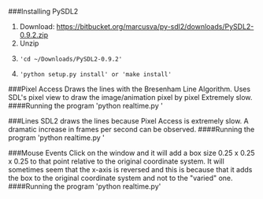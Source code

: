 

###Installing PySDL2
1. Download:
   https://bitbucket.org/marcusva/py-sdl2/downloads/PySDL2-0.9.2.zip
2. Unzip
3.     'cd ~/Downloads/PySDL2-0.9.2'
4.     'python setup.py install' or 'make install'

###Pixel Access
Draws the lines with the Bresenham Line Algorithm.
Uses SDL's pixel view to draw the image/animation pixel by pixel
Extremely slow.
####Running the program
    'python realtime.py <file>'

###Lines
SDL2 draws the lines because Pixel Access is extremely slow.
A dramatic increase in frames per second can be observed.
####Running the program
    'python realtime.py <file>'

###Mouse Events
Click on the window and it will add a box size 0.25 x 0.25 x 0.25 to that point relative to the original coordinate system.
It will sometimes seem that the x-axis is reversed and this is because that it adds the box to the original coordinate system and not to the "varied" one.
####Running the program
    'python realtime.py'